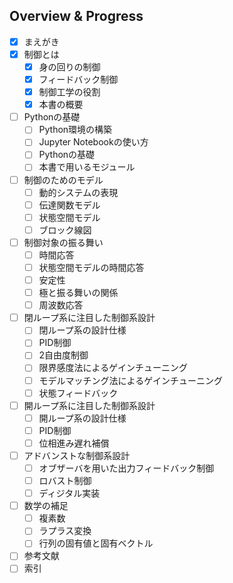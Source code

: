 ## Overview & Progress

- [x] まえがき
- [x] 制御とは
  - [x] 身の回りの制御
  - [x] フィードバック制御
  - [x] 制御工学の役割
  - [x] 本書の概要
- [ ] Pythonの基礎
  - [ ] Python環境の構築
  - [ ] Jupyter Notebookの使い方
  - [ ] Pythonの基礎
  - [ ] 本書で用いるモジュール
- [ ] 制御のためのモデル
  - [ ] 動的システムの表現
  - [ ] 伝達関数モデル
  - [ ] 状態空間モデル
  - [ ] ブロック線図
- [ ] 制御対象の振る舞い
  - [ ] 時間応答
  - [ ] 状態空間モデルの時間応答
  - [ ] 安定性
  - [ ] 極と振る舞いの関係
  - [ ] 周波数応答
- [ ] 閉ループ系に注目した制御系設計
  - [ ] 閉ループ系の設計仕様
  - [ ] PID制御
  - [ ] 2自由度制御
  - [ ] 限界感度法によるゲインチューニング
  - [ ] モデルマッチング法によるゲインチューニング
  - [ ] 状態フィードバック
- [ ] 開ループ系に注目した制御系設計
  - [ ] 開ループ系の設計仕様
  - [ ] PID制御
  - [ ] 位相進み遅れ補償
- [ ] アドバンストな制御系設計
  - [ ] オブザーバを用いた出力フィードバック制御
  - [ ] ロバスト制御
  - [ ] ディジタル実装
- [ ] 数学の補足
  - [ ] 複素数
  - [ ] ラプラス変換
  - [ ] 行列の固有値と固有ベクトル
- [ ] 参考文献
- [ ] 索引
